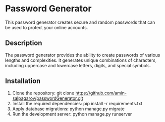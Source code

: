 # Password Generator

This password generator creates secure and random passwords that can be used to protect your online accounts.

## Description

The password generator provides the ability to create passwords of various lengths and complexities. It generates unique combinations of characters, including uppercase and lowercase letters, digits, and special symbols.

## Installation

1. Clone the repository:
    git clone <https://github.com/amin-salpagarov/passwordGenerator.git>
2. Install the required dependencies:
    pip install -r requirements.txt
3. Apply database migrations:
    python manage.py migrate
4. Run the development server:
    python manage.py runserver
